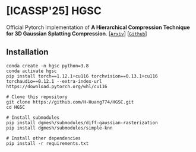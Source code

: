 # [ICASSP'25] HGSC
Official Pytorch implementation of **A Hierarchical Compression Technique for 3D Gaussian Splatting Compression**.
[[`Arxiv`]([https://arxiv.org/pdf/2403.14530](https://arxiv.org/abs/2411.06976))]  [[`Github`]([https://github.com/YihangChen-ee/HAC](https://github.com/H-Huang774/HGSC))]
## Installation
```
conda create -n hgsc python=3.8
conda activate hgsc
pip install torch==1.12.1+cu116 torchvision==0.13.1+cu116 torchaudio==0.12.1 --extra-index-url https://download.pytorch.org/whl/cu116

# Clone this repository
git clone https://github.com/H-Huang774/HGSC.git
cd HGSC

# Install submodules
pip install dgmesh/submodules/diff-gaussian-rasterization
pip install dgmesh/submodules/simple-knn

# Install other dependencies
pip install -r requirements.txt
```
